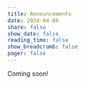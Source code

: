 ```yaml
---
title: Announcements
date: 2024-04-08
share: false
show_date: false
reading_time: false
show_breadcrumb: false
pager: false
---
```


Coming soon!
